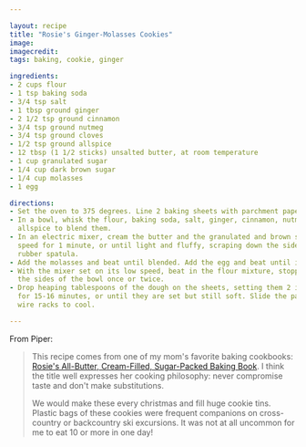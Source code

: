 ```yaml
---

layout: recipe
title: "Rosie's Ginger-Molasses Cookies"
image: 
imagecredit: 
tags: baking, cookie, ginger

ingredients:
- 2 cups flour
- 1 tsp baking soda
- 3/4 tsp salt
- 1 tbsp ground ginger
- 2 1/2 tsp ground cinnamon
- 3/4 tsp ground nutmeg
- 3/4 tsp ground cloves
- 1/2 tsp ground allspice
- 12 tbsp (1 1/2 sticks) unsalted butter, at room temperature
- 1 cup granulated sugar
- 1/4 cup dark brown sugar
- 1/4 cup molasses
- 1 egg

directions:
- Set the oven to 375 degrees. Line 2 baking sheets with parchment paper.
- In a bowl, whisk the flour, baking soda, salt, ginger, cinnamon, nutmeg, cloves, and
  allspice to blend them.
- In an electric mixer, cream the butter and the granulated and brown sugars on medium
  speed for 1 minute, or until light and fluffy, scraping down the sides of the bowl with a
  rubber spatula.
- Add the molasses and beat until blended. Add the egg and beat until it is incorporated.
- With the mixer set on its low speed, beat in the flour mixture, stopping to scrape down
  the sides of the bowl once or twice.
- Drop heaping tablespoons of the dough on the sheets, setting them 2 inches apart. Bake
  for 15-16 minutes, or until they are set but still soft. Slide the parchment papers onto
  wire racks to cool.

---
```


From Piper:

> This recipe comes from one of my mom's favorite baking cookbooks: [Rosie's All-Butter,
> Cream-Filled, Sugar-Packed Baking
> Book](https://rosiesbakery.com/rosies-bakery-cookbook/). I think the title well
> expresses her cooking philosophy: never compromise taste and don't make substitutions.
>
> We would make these every christmas and fill huge cookie tins. Plastic bags of these
> cookies were frequent companions on cross-country or backcountry ski excursions. It was
> not at all uncommon for me to eat 10 or more in one day!

